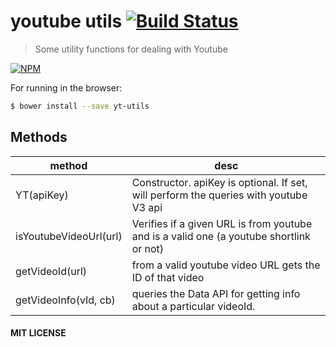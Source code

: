 # youtube utils [![Build Status](https://travis-ci.org/cirocosta/yt-utils.svg?branch=master)](https://travis-ci.org/cirocosta/yt-utils)

> Some utility functions for dealing with Youtube

[![NPM](https://nodei.co/npm/yt-utils.png?compact=true)](https://nodei.co/npm/yt-utils/)

For running in the browser:

```sh
$ bower install --save yt-utils
```

## Methods

|         method         |                                           desc                                          |
| ---------------------- | --------------------------------------------------------------------------------------- |
| YT(apiKey)             | Constructor. apiKey is optional. If set, will perform the queries with youtube V3  api  |
| isYoutubeVideoUrl(url) | Verifies if a given URL is from youtube and is a valid one (a youtube shortlink or not) |
| getVideoId(url)        | from a valid youtube video URL gets the ID of that video                                |
| getVideoInfo(vId, cb)  | queries the Data API for getting info about a particular videoId.                       |

#### MIT LICENSE
